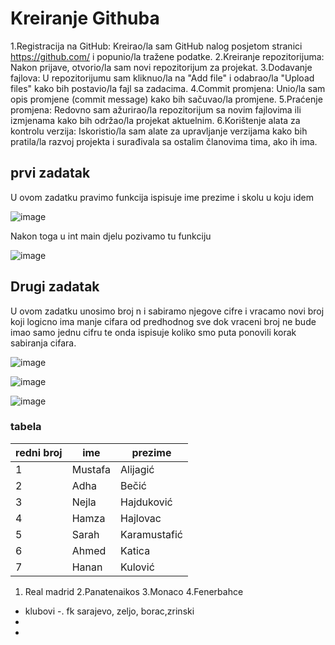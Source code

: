 # Kreiranje Githuba
1.Registracija na GitHub: Kreirao/la sam GitHub nalog posjetom stranici https://github.com/ i popunio/la tražene podatke.
2.Kreiranje repozitorijuma: Nakon prijave, otvorio/la sam novi repozitorijum za projekat.
3.Dodavanje fajlova: U repozitorijumu sam kliknuo/la na "Add file" i odabrao/la "Upload files" kako bih postavio/la fajl sa zadacima.
4.Commit promjena: Unio/la sam opis promjene (commit message) kako bih sačuvao/la promjene.
5.Praćenje promjena: Redovno sam ažurirao/la repozitorijum sa novim fajlovima ili izmjenama kako bih održao/la projekat aktuelnim.
6.Korištenje alata za kontrolu verzija: Iskoristio/la sam alate za upravljanje verzijama kako bih pratila/la razvoj projekta i surađivala sa ostalim članovima tima, ako ih ima.




## prvi zadatak 

U ovom zadatku pravimo funkcija ispisuje ime prezime i skolu u koju idem

![image](https://github.com/Ahmedkaleee/kaletovtibra/assets/168560106/d0263eaa-4783-4727-ac62-c55efb88b2d4)

Nakon toga u int main djelu pozivamo tu funkciju


![image](https://github.com/Ahmedkaleee/kaletovtibra/assets/168560106/8358eb92-8286-4088-970c-0cddd0fff0e0)


## Drugi zadatak 

U ovom zadatku unosimo broj n i sabiramo njegove cifre i vracamo novi broj koji logicno ima manje cifara od predhodnog sve dok vraceni broj ne bude imao samo jednu cifru te onda ispisuje koliko smo puta ponovili korak sabiranja cifara.

![image](https://github.com/Ahmedkaleee/kaletovtibra/assets/168560106/10b5f281-5fce-4293-b8e6-6c56d9a82c21)


![image](https://github.com/Ahmedkaleee/kaletovtibra/assets/168560106/20c01ba0-ffc6-422c-b1fb-e757d2ee9136)

![image](https://github.com/Ahmedkaleee/kaletovtibra/assets/168560106/8053c725-e7fe-43d1-a4f8-76bd5401167c)





### tabela


|redni broj|ime|prezime|
|----------|---|-------|
|1|Mustafa|Alijagić  |
|2|Adha| Bečić        |
|3|Nejla | Hajduković  |
|4|Hamza |Hajlovac    |
|5|Sarah |Karamustafić|
|6|  Ahmed| Katica    |
|7| Hanan | Kulović    |


1. Real madrid
2.Panatenaikos
3.Monaco
4.Fenerbahce 

- klubovi
-. fk sarajevo, zeljo, borac,zrinski 
- 
- 
